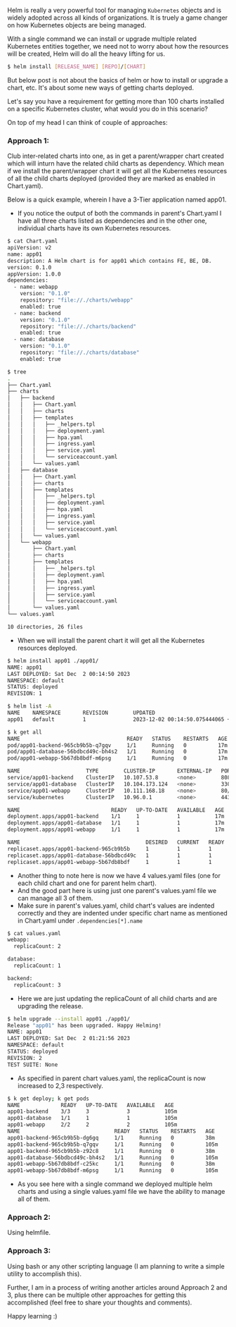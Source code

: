 Helm is really a very powerful tool for managing `Kubernetes` objects and is widely adopted across all kinds of organizations. It is truely a game changer on how Kubernetes objects are being managed. 

With a single command we can install or upgrade multiple related Kubernetes entities together, we need not to worry about how the resources will be created, Helm will do all the heavy lifting for us.

```bash
$ helm install [RELEASE_NAME] [REPO]/[CHART]
```

But below post is not about the basics of helm or how to install or upgrade a chart, etc. It's about some new ways of getting charts deployed.

Let's say you have a requirement for getting more than 100 charts installed on a specific Kubernetes cluster, what would you do in this scenario?

On top of my head I can think of couple of approaches:


### Approach 1:
Club inter-related charts into one, as in get a parent/wrapper chart created which will inturn have the related child charts as dependency. Which mean if we install the parent/wrapper chart it will get all the Kubernetes resources of all the child charts deployed (provided they are marked as enabled in Chart.yaml).

Below is a quick example, wherein I have a 3-Tier application named app01.
- If you notice the output of both the commands in parent's Chart.yaml I have all three charts listed as dependencies and in the other one, individual charts have its own Kubernetes resources.

```bash
$ cat Chart.yaml
apiVersion: v2
name: app01
description: A Helm chart is for app01 which contains FE, BE, DB.
version: 0.1.0
appVersion: 1.0.0
dependencies:
  - name: webapp
    version: "0.1.0"
    repository: "file://./charts/webapp"
    enabled: true
  - name: backend
    version: "0.1.0"
    repository: "file://./charts/backend"
    enabled: true
  - name: database
    version: "0.1.0"
    repository: "file://./charts/database"
    enabled: true
```

```bash
$ tree
.
├── Chart.yaml
├── charts
│   ├── backend
│   │   ├── Chart.yaml
│   │   ├── charts
│   │   ├── templates
│   │   │   ├── _helpers.tpl
│   │   │   ├── deployment.yaml
│   │   │   ├── hpa.yaml
│   │   │   ├── ingress.yaml
│   │   │   ├── service.yaml
│   │   │   └── serviceaccount.yaml
│   │   └── values.yaml
│   ├── database
│   │   ├── Chart.yaml
│   │   ├── charts
│   │   ├── templates
│   │   │   ├── _helpers.tpl
│   │   │   ├── deployment.yaml
│   │   │   ├── hpa.yaml
│   │   │   ├── ingress.yaml
│   │   │   ├── service.yaml
│   │   │   └── serviceaccount.yaml
│   │   └── values.yaml
│   └── webapp
│       ├── Chart.yaml
│       ├── charts
│       ├── templates
│       │   ├── _helpers.tpl
│       │   ├── deployment.yaml
│       │   ├── hpa.yaml
│       │   ├── ingress.yaml
│       │   ├── service.yaml
│       │   └── serviceaccount.yaml
│       └── values.yaml
└── values.yaml

10 directories, 26 files
```

- When we will install the parent chart it will get all the Kubernetes resources deployed.

```bash
$ helm install app01 ./app01/
NAME: app01
LAST DEPLOYED: Sat Dec  2 00:14:50 2023
NAMESPACE: default
STATUS: deployed
REVISION: 1
```

```bash
$ helm list -A
NAME    NAMESPACE       REVISION        UPDATED                                 STATUS          CHART           APP VERSION
app01   default         1               2023-12-02 00:14:50.075444065 +0530 IST deployed        app01-0.1.0     1.0.0
```

```bash
$ k get all
NAME                                  READY   STATUS    RESTARTS   AGE
pod/app01-backend-965cb9b5b-q7gqv     1/1     Running   0          17m
pod/app01-database-56bdbcd49c-bh4s2   1/1     Running   0          17m
pod/app01-webapp-5b67db8bdf-m6psg     1/1     Running   0          17m

NAME                     TYPE        CLUSTER-IP       EXTERNAL-IP   PORT(S)   AGE
service/app01-backend    ClusterIP   10.107.53.8      <none>        8080/TCP  17m
service/app01-database   ClusterIP   10.104.173.124   <none>        3306/TCP  17m
service/app01-webapp     ClusterIP   10.111.168.18    <none>        80/TCP    17m
service/kubernetes       ClusterIP   10.96.0.1        <none>        443/TCP   8d

NAME                             READY   UP-TO-DATE   AVAILABLE   AGE
deployment.apps/app01-backend    1/1     1            1           17m
deployment.apps/app01-database   1/1     1            1           17m
deployment.apps/app01-webapp     1/1     1            1           17m

NAME                                        DESIRED   CURRENT   READY   AGE
replicaset.apps/app01-backend-965cb9b5b     1         1         1       17m
replicaset.apps/app01-database-56bdbcd49c   1         1         1       17m
replicaset.apps/app01-webapp-5b67db8bdf     1         1         1       17m
```

- Another thing to note here is now we have 4 values.yaml files (one for each child chart and one for parent helm chart).
- And the good part here is using just one parent's values.yaml file we can manage all 3 of them.
- Make sure in parent's values.yaml, child chart's values are indented correctly and they are indented under specific chart name as mentioned in Chart.yaml under ``.dependencies[*].name``

```bash
$ cat values.yaml
webapp:
  replicaCount: 2

database:
  replicaCount: 1

backend:
  replicaCount: 3
```

- Here we are just updating the replicaCount of all child charts and are upgrading the release.

```bash
$ helm upgrade --install app01 ./app01/
Release "app01" has been upgraded. Happy Helming!
NAME: app01
LAST DEPLOYED: Sat Dec  2 01:21:56 2023
NAMESPACE: default
STATUS: deployed
REVISION: 2
TEST SUITE: None
```

- As specified in parent chart values.yaml, the replicaCount is now increased to 2,3 respectively.
```bash
$ k get deploy; k get pods
NAME             READY   UP-TO-DATE   AVAILABLE   AGE
app01-backend    3/3     3            3           105m
app01-database   1/1     1            1           105m
app01-webapp     2/2     2            2           105m
NAME                              READY   STATUS    RESTARTS   AGE
app01-backend-965cb9b5b-dg6gq     1/1     Running   0          38m
app01-backend-965cb9b5b-q7gqv     1/1     Running   0          105m
app01-backend-965cb9b5b-z92c8     1/1     Running   0          38m
app01-database-56bdbcd49c-bh4s2   1/1     Running   0          105m
app01-webapp-5b67db8bdf-c25kc     1/1     Running   0          38m
app01-webapp-5b67db8bdf-m6psg     1/1     Running   0          105m
```

- As you see here with a single command we deployed multiple helm charts and using a single values.yaml file we have the ability to manage all of them.



### Approach 2:
Using helmfile.

### Approach 3:
Using bash or any other scripting language (I am planning to write a simple utility to accomplish this).

Further, I am in a process of writing another articles around Approach 2 and 3, plus there can be multiple other approaches for getting this accomplished (feel free to share your thoughts and comments).

Happy learning :)